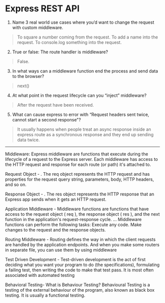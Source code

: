 # Express REST API


1. Name 3 real world use cases where you’d want to change the request with custom middleware.
>To square a number coming from the request.
To add a name into the request.
To console.log something into the request.


2. True or false: The route handler is middleware?
> False.


3. In what ways can a middleware function end the process and send data to the browser?
> next()

4. At what point in the request lifecycle can you “inject” middleware?
> After the request have been received.

5. What can cause express to error with “Request headers sent twice, cannot start a second response"?
> It usually happens when people treat an async response inside an express route as a synchronous response and they end up sending data twice.

--------------------------------------------------------------------------

Middleware: Express middleware are functions that execute during the lifecycle of a request to the Express server. Each middleware has access to the HTTP request and response for each route (or path) it's attached to.

Request Object - . The req object represents the HTTP request and has properties for the request query string, parameters, body, HTTP headers, and so on.

Response Object - . The res object represents the HTTP response that an Express app sends when it gets an HTTP request.

Application Middleware - Middleware functions are functions that have access to the request object ( req ), the response object ( res ), and the next function in the application's request-response cycle. ... Middleware functions can perform the following tasks: Execute any code. Make changes to the request and the response objects.

Routing Middleware - Routing defines the way in which the client requests are handled by the application endpoints. And when you make some routers in separate file, you can use them by using middleware

Test Driven Development - Test-driven development is the act of first deciding what you want your program to do (the specifications), formulating a failing test, then writing the code to make that test pass. It is most often associated with automated testing

Behavioral Testing- What is Behaviour Testing? Behavioural Testing is a testing of the external behaviour of the program, also known as black box testing. It is usually a functional testing.